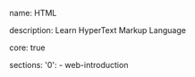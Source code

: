 name: HTML

description: Learn HyperText Markup Language

core: true

sections:
  '0':
    - web-introduction